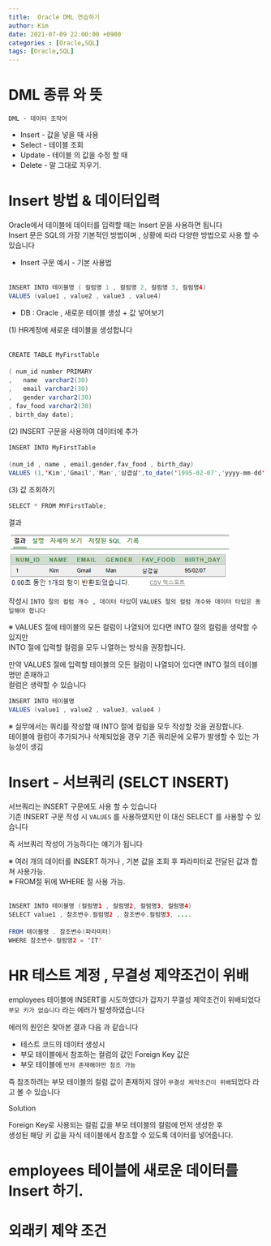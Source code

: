 ```yaml
---
title:  Oracle DML 연습하기
author: Kim
date: 2021-07-09 22:00:00 +0900
categories : [Oracle,SQL]
tags: [Oracle,SQL]
---
```


# DML 종류 와 뜻

```DML - 데이터 조작어```<br>

* Insert - 값을 넣을 때 사용
* Select - 테이블 조회 
* Update - 테이블 의 값을 수정 할 때
* Delete - 말 그대로 지우기.



# Insert 방법 & 데이터입력

Oracle에서 테이블에 데이터를 입력할 때는 Insert 문을 사용하면 됩니다<br>
Insert 문은 SQL의 가장 기본적인 방법이며 , 상황에 따라 다양한 방법으로 사용 할 수 있습니다<br>



- Insert 구문 예시 - 기본 사용법

```java

INSERT INTO 테이블명 ( 컬럼명 1 , 컬럼명 2, 컬럼명 3, 컬럼명4)
VALUES (value1 , value2 , value3 , value4) 
```

- DB : Oracle , 새로운 테이블 생성 + 값 넣어보기

(1) HR계정에 새로운 테이블을 생성합니다<br>
```java

CREATE TABLE MyFirstTable

( num_id number PRIMARY
,   name  varchar2(30)
,   email varchar2(30)
,   gender varchar2(30)
, fav_food varchar2(30)
, birth_day date);
```

(2) INSERT 구문을 사용하여 데이터에 추가<br>

```java
INSERT INTO MyFirstTable

(num_id , name , email,gender,fav_food , birth_day)
VALUES (1,'Kim','Gmail','Man','삼겹살',to_date('1995-02-07','yyyy-mm-dd'));
```

(3) 값 조회하기<br>

```java
SELECT * FROM MYFirstTable;
```
결과<br>

<img src = "/post/Oracle/insert_result.png">

작성시 ```INTO 절의 컬럼 개수 , 데이터 타입```이 ```VALUES 절의 컬럼 개수와 데이터 타입은 동일해야 합니다```<br>

※ VALUES 절에 테이블의 모든 컬럼이 나열되어 있다면 INTO 절의 컬럼을 생략할 수 있지만<br>
  INTO 절에 입력할 컬럼을 모두 나열하는 방식을 권장합니다.<br>


만약 VALUES 절에 입력할 테이블의 모든 컬럼이 나열되어 있다면 INTO 절의 테이블 명만 존재하고<br>
컬럼은 생략할 수 있습니다<br>

```java
INSERT INTO 테이블명
VALUES (value1 , value2 , value3, value4 )
```

※ 실무에서는 쿼리를 작성할 때 INTO 절에 컬럼을 모두 작성할 것을 권장합니다.<br>
  테이블에 컬럼이 추가되거나 삭제되었을 경우 기존 쿼리문에 오류가 발생할 수 있는 가능성이 생김<br>


# Insert - 서브쿼리 (SELCT INSERT)

서브쿼리는 INSERT 구문에도 사용 할 수 있습니다<br>
기존 INSERT 구문 작성 시 ``` VALUES ``` 를 사용하였지만 이 대신 SELECT 를 사용할 수 있습니다<br>

즉 서브쿼리 작성이 가능하다는 얘기가 됩니다<br>

※ 여러 개의 데이터를 INSERT 하거나 , 기본 값을 조회 후 파라미터로 전달된 값과 합쳐 사용가능.<br>
※ FROM절 뒤에 WHERE 절 사용 가능.<br>

```java

INSERT INTO 테이블명 (컬럼명1 , 컬럼명2, 컬럼명3, 컬럼명4)
SELECT value1 , 참조변수.컬럼명2 , 참조변수.컬럼명3, ....

FROM 테이블명 . 참조변수(파라미터)
WHERE 참조변수.컬럼명2 = 'IT'

```


# HR 테스트 계정 , 무결성 제약조건이 위배

employees 테이블에 INSERT를 시도하였다가 갑자기 무결성 제약조건이 위배되었다<br>
``` 부모 키가 없습니다 ``` 라는 에러가 발생하였습니다<br>

에러의 원인은 찾아본 결과 다음 과 같습니다<br>

- 테스트 코드의 데이터 생성시
- 부모 테이블에서 참조하는 컬럼의 값인 Foreign Key 값은
- 부모 테이블에 ``` 먼저 존재해야만 참조 가능 ```

즉 참조하려는 부모 테이블의 컬럼 값이 존재하지 않아 ```무결성 제약조건이 위배```되었다 라고 볼 수 있습니다<br>

Solution<br>

Foreign Key로 사용되는 컬럼 값을 부모 테이블의 컬럼에 먼저 생성한 후<br>
생성된 해당 키 값을 자식 테이블에서 참조할 수 있도록 데이터를 넣어줍니다.


# employees 테이블에 새로운 데이터를 Insert 하기.




# 외래키 제약 조건
